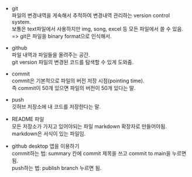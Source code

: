 - git  
파일의 변경내역을 게속해서 추적하여 변경내역 관리하는 version control system.    
보통은 text파일에서 사용하지만 img, song, excel 등 모든 파일에서 쓸 수 있음. => git은 파일을 binary format으로 인식해서.   
  
- github  
파일 내역과 파일들을 올려주는 공간.  
git version 파일의 변경된 코드를 탐색할 수 있게 도와줌.


- commit  
commit은 기본적으로 파일의 버전 저장 시점(pointing time).  
즉 commit이 50개 있으면 파일의 버전이 50개 있다는 말.

- push  
깃허브 저장소에 내 코드를 저장한다는 말.  

- README 파일  
모든 저장소가 가지고 있어야되는 파일 
markdown 확장자로 만들어야됨. markdown은 서식이 있는 파일임.

- github desktop 앱을 이용하기  
commit하는 법: summary 칸에 commit 제목을 쓰고 commit to main을 누르면 됨.  
push하는 법: publish branch 누르면 됨.
